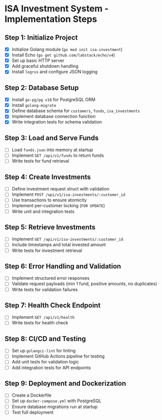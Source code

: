 # ISA Investment System - Implementation Steps

## Step 1: Initialize Project

- [x] Initialize Golang module (`go mod init isa-investment`)
- [x] Install Echo (`go get github.com/labstack/echo/v4`)
- [x] Set up basic HTTP server
- [x] Add graceful shutdown handling
- [x] Install `logrus` and configure JSON logging

## Step 2: Database Setup

- [x] Install `go-pg/pg v10` for PostgreSQL ORM
- [x] Install `golang-migrate`
- [x] Define database schema for `customers`, `funds`, `isa_investments`
- [x] Implement database connection function
- [x] Write integration tests for schema validation

## Step 3: Load and Serve Funds

- [ ] Load `funds.json` into memory at startup
- [ ] Implement `GET /api/v1/funds` to return funds
- [ ] Write tests for fund retrieval

## Step 4: Create Investments

- [ ] Define investment request struct with validation
- [ ] Implement `POST /api/v1/isa-investments/:customer_id`
- [ ] Use transactions to ensure atomicity
- [ ] Implement per-customer locking (`FOR UPDATE`)
- [ ] Write unit and integration tests

## Step 5: Retrieve Investments

- [ ] Implement `GET /api/v1/isa-investments/:customer_id`
- [ ] Include timestamps and total invested amount
- [ ] Write tests for investment retrieval

## Step 6: Error Handling and Validation

- [ ] Implement structured error responses
- [ ] Validate request payloads (min 1 fund, positive amounts, no duplicates)
- [ ] Write tests for validation failures

## Step 7: Health Check Endpoint

- [ ] Implement `GET /api/v1/health`
- [ ] Write tests for health check

## Step 8: CI/CD and Testing

- [ ] Set up `golangci-lint` for linting
- [ ] Implement GitHub Actions pipeline for testing
- [ ] Add unit tests for validation logic
- [ ] Add integration tests for API endpoints

## Step 9: Deployment and Dockerization

- [ ] Create a Dockerfile
- [ ] Set up `docker-compose.yml` with PostgreSQL
- [ ] Ensure database migrations run at startup
- [ ] Test full deployment
